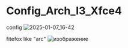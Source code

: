 # Config_Arch_I3_Xfce4
config
![2025-01-07_16-42](https://github.com/user-attachments/assets/4b24e18a-80cf-4139-9d54-cb0a1b0108da)


fitefox like "arc"
![изображение](https://github.com/user-attachments/assets/e8e43fe9-46ec-41e6-aee5-bb485207699f)
